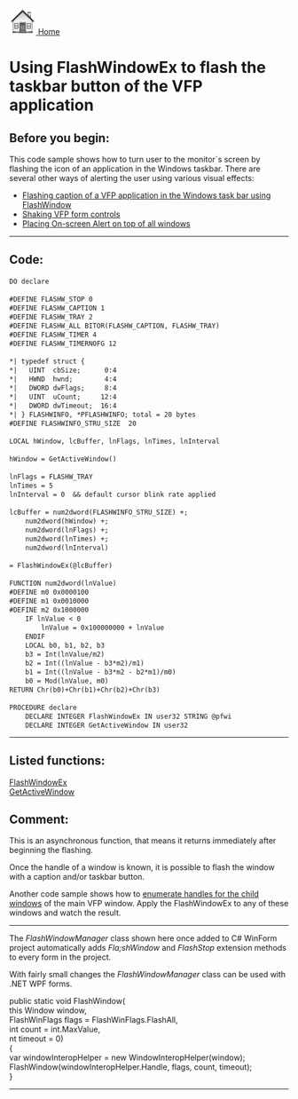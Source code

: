 [<img src="../images/home.png"> Home ](https://github.com/VFPX/Win32API)  

# Using FlashWindowEx to flash the taskbar button of the VFP application

## Before you begin:
This code sample shows how to turn user to the monitor`s screen by flashing the icon of an application in the Windows taskbar. There are several other ways of  alerting the user using various visual effects:  

* [Flashing caption of a VFP application in the Windows task bar using FlashWindow](sample_228.md)  
* [Shaking VFP form controls](sample_526.md)  
* [Placing On-screen Alert on top of all windows](sample_504.md)  
  
***  


## Code:
```foxpro  
DO declare

#DEFINE FLASHW_STOP 0
#DEFINE FLASHW_CAPTION 1
#DEFINE FLASHW_TRAY 2
#DEFINE FLASHW_ALL BITOR(FLASHW_CAPTION, FLASHW_TRAY)
#DEFINE FLASHW_TIMER 4
#DEFINE FLASHW_TIMERNOFG 12

*| typedef struct {
*|   UINT  cbSize;      0:4
*|   HWND  hwnd;        4:4
*|   DWORD dwFlags;     8:4
*|   UINT  uCount;     12:4
*|   DWORD dwTimeout;  16:4
*| } FLASHWINFO, *PFLASHWINFO; total = 20 bytes
#DEFINE FLASHWINFO_STRU_SIZE  20

LOCAL hWindow, lcBuffer, lnFlags, lnTimes, lnInterval

hWindow = GetActiveWindow()

lnFlags = FLASHW_TRAY
lnTimes = 5
lnInterval = 0  && default cursor blink rate applied

lcBuffer = num2dword(FLASHWINFO_STRU_SIZE) +;
	num2dword(hWindow) +;
	num2dword(lnFlags) +;
	num2dword(lnTimes) +;
	num2dword(lnInterval)

= FlashWindowEx(@lcBuffer)

FUNCTION num2dword(lnValue)
#DEFINE m0 0x0000100
#DEFINE m1 0x0010000
#DEFINE m2 0x1000000
	IF lnValue < 0
		lnValue = 0x100000000 + lnValue
	ENDIF
	LOCAL b0, b1, b2, b3
	b3 = Int(lnValue/m2)
	b2 = Int((lnValue - b3*m2)/m1)
	b1 = Int((lnValue - b3*m2 - b2*m1)/m0)
	b0 = Mod(lnValue, m0)
RETURN Chr(b0)+Chr(b1)+Chr(b2)+Chr(b3)

PROCEDURE declare
	DECLARE INTEGER FlashWindowEx IN user32 STRING @pfwi
	DECLARE INTEGER GetActiveWindow IN user32  
```  
***  


## Listed functions:
[FlashWindowEx](../libraries/user32/FlashWindowEx.md)  
[GetActiveWindow](../libraries/user32/GetActiveWindow.md)  

## Comment:
This is an asynchronous function, that means it returns immediately after beginning the flashing.  
  
Once the handle of a window is known, it is possible to flash the window with a caption and/or taskbar button.   
  
Another code sample shows how to <a href="?example=261">enumerate handles for the child windows</a> of the main VFP window. Apply the FlashWindowEx to any of these windows and watch the result.  
  
* * *  
The *FlashWindowManager* class shown here once added to C# WinForm project automatically adds *Fla;shWindow* and *FlashStop* extension methods to every form in the project.  
  
With fairly small changes the *FlashWindowManager* class can be used with .NET WPF forms. <div class="precode">public static void FlashWindow(  
	this Window window,  
	FlashWinFlags flags = FlashWinFlags.FlashAll,  
	int count = int.MaxValue,  
	nt timeout = 0)  
{  
	var windowInteropHelper = new WindowInteropHelper(window);  
	FlashWindow(windowInteropHelper.Handle, flags, count, timeout);  
}</div>  
  
***  

